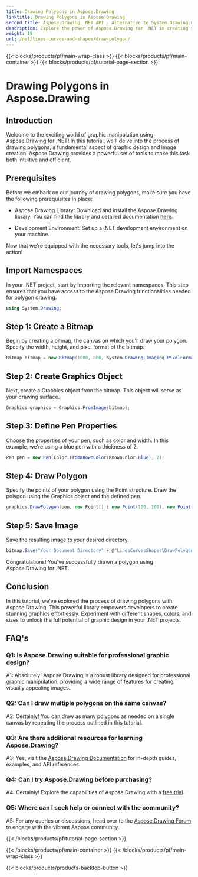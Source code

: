 ```yaml
---
title: Drawing Polygons in Aspose.Drawing
linktitle: Drawing Polygons in Aspose.Drawing
second_title: Aspose.Drawing .NET API - Alternative to System.Drawing.Common
description: Explore the power of Aspose.Drawing for .NET in creating stunning graphics. Draw polygons effortlessly with this intuitive library.
weight: 18
url: /net/lines-curves-and-shapes/draw-polygon/
---
```


{{< blocks/products/pf/main-wrap-class >}}
{{< blocks/products/pf/main-container >}}
{{< blocks/products/pf/tutorial-page-section >}}

# Drawing Polygons in Aspose.Drawing

## Introduction

Welcome to the exciting world of graphic manipulation using Aspose.Drawing for .NET! In this tutorial, we'll delve into the process of drawing polygons, a fundamental aspect of graphic design and image creation. Aspose.Drawing provides a powerful set of tools to make this task both intuitive and efficient.

## Prerequisites

Before we embark on our journey of drawing polygons, make sure you have the following prerequisites in place:

- Aspose.Drawing Library: Download and install the Aspose.Drawing library. You can find the library and detailed documentation [here](https://reference.aspose.com/drawing/net/).

- Development Environment: Set up a .NET development environment on your machine.

Now that we're equipped with the necessary tools, let's jump into the action!

## Import Namespaces

In your .NET project, start by importing the relevant namespaces. This step ensures that you have access to the Aspose.Drawing functionalities needed for polygon drawing.

```csharp
using System.Drawing;
```

## Step 1: Create a Bitmap

Begin by creating a bitmap, the canvas on which you'll draw your polygon. Specify the width, height, and pixel format of the bitmap.

```csharp
Bitmap bitmap = new Bitmap(1000, 800, System.Drawing.Imaging.PixelFormat.Format32bppPArgb);
```

## Step 2: Create Graphics Object

Next, create a Graphics object from the bitmap. This object will serve as your drawing surface.

```csharp
Graphics graphics = Graphics.FromImage(bitmap);
```

## Step 3: Define Pen Properties

Choose the properties of your pen, such as color and width. In this example, we're using a blue pen with a thickness of 2.

```csharp
Pen pen = new Pen(Color.FromKnownColor(KnownColor.Blue), 2);
```

## Step 4: Draw Polygon

Specify the points of your polygon using the Point structure. Draw the polygon using the Graphics object and the defined pen.

```csharp
graphics.DrawPolygon(pen, new Point[] { new Point(100, 100), new Point(500, 700), new Point(900, 100) });
```

## Step 5: Save Image

Save the resulting image to your desired directory.

```csharp
bitmap.Save("Your Document Directory" + @"LinesCurvesShapes\DrawPolygon_out.png");
```

Congratulations! You've successfully drawn a polygon using Aspose.Drawing for .NET.

## Conclusion

In this tutorial, we've explored the process of drawing polygons with Aspose.Drawing. This powerful library empowers developers to create stunning graphics effortlessly. Experiment with different shapes, colors, and sizes to unlock the full potential of graphic design in your .NET projects.

## FAQ's

### Q1: Is Aspose.Drawing suitable for professional graphic design?

A1: Absolutely! Aspose.Drawing is a robust library designed for professional graphic manipulation, providing a wide range of features for creating visually appealing images.

### Q2: Can I draw multiple polygons on the same canvas?

A2: Certainly! You can draw as many polygons as needed on a single canvas by repeating the process outlined in this tutorial.

### Q3: Are there additional resources for learning Aspose.Drawing?

A3: Yes, visit the [Aspose.Drawing Documentation](https://reference.aspose.com/drawing/net/) for in-depth guides, examples, and API references.

### Q4: Can I try Aspose.Drawing before purchasing?

A4: Certainly! Explore the capabilities of Aspose.Drawing with a [free trial](https://releases.aspose.com/).

### Q5: Where can I seek help or connect with the community?

A5: For any queries or discussions, head over to the [Aspose.Drawing Forum](https://forum.aspose.com/c/diagram/17) to engage with the vibrant Aspose community.

{{< /blocks/products/pf/tutorial-page-section >}}

{{< /blocks/products/pf/main-container >}}
{{< /blocks/products/pf/main-wrap-class >}}

{{< blocks/products/products-backtop-button >}}
